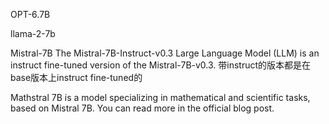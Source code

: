 OPT-6.7B

llama-2-7b

Mistral-7B
The Mistral-7B-Instruct-v0.3 Large Language Model (LLM) is an instruct fine-tuned version of the Mistral-7B-v0.3.
带instruct的版本都是在base版本上instruct fine-tuned的

Mathstral 7B is a model specializing in mathematical and scientific tasks, based on Mistral 7B. You can read more in the official blog post.

